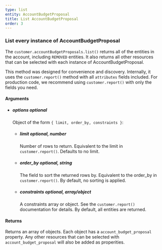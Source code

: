 ```yaml
---
type: list
entity: AccountBudgetProposal 
title: List AccountBudgetProposal 
order: 3
---
```


### List every instance of AccountBudgetProposal 


The `customer.accountBudgetProposals.list()` returns all of the entities in the account, including `REMOVED` entities. It also returns all other resources that can be selected with each instance of AccountBudgetProposal.

This method was designed for convenience and discovery. Internally, it uses the `customer.report()` method with all `attributes` fields included. For production code, we recommend using `customer.report()` with only the fields you need.


#### Arguments

- ##### options *optional*
    Object of the form `{ limit, order_by, constraints }`:
    - ##### limit *optional, number*
        Number of rows to return. Equivalent to the limit in `customer.report()`. Defaults to no limit.
    - ##### order_by *optional, string*
        The field to sort the returned rows by. Equivalent to the order_by in `customer.report()`. By default, no sorting is applied.
    - ##### constraints *optional, array/object*
        A constraints array or object. See the `customer.report()` documentation for details. By default, all entities are returned.


#### Returns

Returns an array of objects.
Each object has a `account_budget_proposal` property. Any other resources that can be selected with `account_budget_proposal` will also be added as properities.
